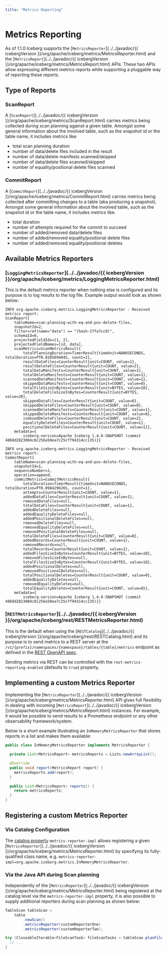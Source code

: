 ```yaml
---
title: "Metrics Reporting"
---
```

<!--
 - Licensed to the Apache Software Foundation (ASF) under one or more
 - contributor license agreements.  See the NOTICE file distributed with
 - this work for additional information regarding copyright ownership.
 - The ASF licenses this file to You under the Apache License, Version 2.0
 - (the "License"); you may not use this file except in compliance with
 - the License.  You may obtain a copy of the License at
 -
 -   http://www.apache.org/licenses/LICENSE-2.0
 -
 - Unless required by applicable law or agreed to in writing, software
 - distributed under the License is distributed on an "AS IS" BASIS,
 - WITHOUT WARRANTIES OR CONDITIONS OF ANY KIND, either express or implied.
 - See the License for the specific language governing permissions and
 - limitations under the License.
 -->

# Metrics Reporting

As of 1.1.0 Iceberg supports the [`MetricsReporter`](../../javadoc/{{ icebergVersion }}/org/apache/iceberg/metrics/MetricsReporter.html) and the [`MetricsReport`](../../javadoc/{{ icebergVersion }}/org/apache/iceberg/metrics/MetricsReport.html) APIs. These two APIs allow expressing different metrics reports while supporting a pluggable way of reporting these reports.

## Type of Reports

### ScanReport
A [`ScanReport`](../../javadoc/{{ icebergVersion }}/org/apache/iceberg/metrics/ScanReport.html) carries metrics being collected during scan planning against a given table. Amongst some general information about the involved table, such as the snapshot id or the table name, it includes metrics like:
* total scan planning duration
* number of data/delete files included in the result
* number of data/delete manifests scanned/skipped
* number of data/delete files scanned/skipped
* number of equality/positional delete files scanned


### CommitReport
A [`CommitReport`](../../javadoc/{{ icebergVersion }}/org/apache/iceberg/metrics/CommitReport.html) carries metrics being collected after committing changes to a table (aka producing a snapshot). Amongst some general information about the involved table, such as the snapshot id or the table name, it includes metrics like:
* total duration
* number of attempts required for the commit to succeed
* number of added/removed data/delete files
* number of added/removed equality/positional delete files
* number of added/removed equality/positional deletes


## Available Metrics Reporters

### [`LoggingMetricsReporter`](../../javadoc/{{ icebergVersion }}/org/apache/iceberg/metrics/LoggingMetricsReporter.html)

This is the default metrics reporter when nothing else is configured and its purpose is to log results to the log file. Example output would look as shown below:

```
INFO org.apache.iceberg.metrics.LoggingMetricsReporter - Received metrics report: 
ScanReport{
    tableName=scan-planning-with-eq-and-pos-delete-files, 
    snapshotId=2, 
    filter=ref(name="data") == "(hash-27fa7cc0)", 
    schemaId=0, 
    projectedFieldIds=[1, 2], 
    projectedFieldNames=[id, data], 
    scanMetrics=ScanMetricsResult{
        totalPlanningDuration=TimerResult{timeUnit=NANOSECONDS, totalDuration=PT0.026569404S, count=1}, 
        resultDataFiles=CounterResult{unit=COUNT, value=1}, 
        resultDeleteFiles=CounterResult{unit=COUNT, value=2}, 
        totalDataManifests=CounterResult{unit=COUNT, value=1}, 
        totalDeleteManifests=CounterResult{unit=COUNT, value=1}, 
        scannedDataManifests=CounterResult{unit=COUNT, value=1}, 
        skippedDataManifests=CounterResult{unit=COUNT, value=0}, 
        totalFileSizeInBytes=CounterResult{unit=BYTES, value=10}, 
        totalDeleteFileSizeInBytes=CounterResult{unit=BYTES, value=20}, 
        skippedDataFiles=CounterResult{unit=COUNT, value=0}, 
        skippedDeleteFiles=CounterResult{unit=COUNT, value=0}, 
        scannedDeleteManifests=CounterResult{unit=COUNT, value=1}, 
        skippedDeleteManifests=CounterResult{unit=COUNT, value=0}, 
        indexedDeleteFiles=CounterResult{unit=COUNT, value=2}, 
        equalityDeleteFiles=CounterResult{unit=COUNT, value=1}, 
        positionalDeleteFiles=CounterResult{unit=COUNT, value=1}}, 
    metadata={
        iceberg-version=Apache Iceberg 1.4.0-SNAPSHOT (commit 4868d2823004c8c256a50ea7c25cff94314cc135)}}
```

```
INFO org.apache.iceberg.metrics.LoggingMetricsReporter - Received metrics report: 
CommitReport{
    tableName=scan-planning-with-eq-and-pos-delete-files, 
    snapshotId=1, 
    sequenceNumber=1, 
    operation=append, 
    commitMetrics=CommitMetricsResult{
        totalDuration=TimerResult{timeUnit=NANOSECONDS, totalDuration=PT0.098429626S, count=1}, 
        attempts=CounterResult{unit=COUNT, value=1}, 
        addedDataFiles=CounterResult{unit=COUNT, value=1}, 
        removedDataFiles=null, 
        totalDataFiles=CounterResult{unit=COUNT, value=1}, 
        addedDeleteFiles=null, 
        addedEqualityDeleteFiles=null, 
        addedPositionalDeleteFiles=null, 
        removedDeleteFiles=null, 
        removedEqualityDeleteFiles=null, 
        removedPositionalDeleteFiles=null, 
        totalDeleteFiles=CounterResult{unit=COUNT, value=0}, 
        addedRecords=CounterResult{unit=COUNT, value=1}, 
        removedRecords=null, 
        totalRecords=CounterResult{unit=COUNT, value=1}, 
        addedFilesSizeInBytes=CounterResult{unit=BYTES, value=10}, 
        removedFilesSizeInBytes=null, 
        totalFilesSizeInBytes=CounterResult{unit=BYTES, value=10}, 
        addedPositionalDeletes=null, 
        removedPositionalDeletes=null, 
        totalPositionalDeletes=CounterResult{unit=COUNT, value=0}, 
        addedEqualityDeletes=null, 
        removedEqualityDeletes=null, 
        totalEqualityDeletes=CounterResult{unit=COUNT, value=0}}, 
    metadata={
        iceberg-version=Apache Iceberg 1.4.0-SNAPSHOT (commit 4868d2823004c8c256a50ea7c25cff94314cc135)}}
```


### [`RESTMetricsReporter`](../../javadoc/{{ icebergVersion }}/org/apache/iceberg/rest/RESTMetricsReporter.html)

This is the default when using the [`RESTCatalog`](../../javadoc/{{ icebergVersion }}/org/apache/iceberg/rest/RESTCatalog.html) and its purpose is to send metrics to a REST server at the `/v1/{prefix}/namespaces/{namespace}/tables/{table}/metrics` endpoint as defined in the [REST OpenAPI spec](https://github.com/apache/iceberg/blob/main/open-api/rest-catalog-open-api.yaml).

Sending metrics via REST can be controlled with the `rest-metrics-reporting-enabled` (defaults to `true`) property.


## Implementing a custom Metrics Reporter

Implementing the [`MetricsReporter`](../../javadoc/{{ icebergVersion }}/org/apache/iceberg/metrics/MetricsReporter.html) API gives full flexibility in dealing with incoming [`MetricsReport`](../../javadoc/{{ icebergVersion }}/org/apache/iceberg/metrics/MetricsReport.html) instances. For example, it would be possible to send results to a Prometheus endpoint or any other observability framework/system.

Below is a short example illustrating an `InMemoryMetricsReporter` that stores reports in a list and makes them available:
```java
public class InMemoryMetricsReporter implements MetricsReporter {

  private List<MetricsReport> metricsReports = Lists.newArrayList();

  @Override
  public void report(MetricsReport report) {
    metricsReports.add(report);
  }

  public List<MetricsReport> reports() {
    return metricsReports;
  }
}
```

## Registering a custom Metrics Reporter

### Via Catalog Configuration

The [catalog property](configuration.md#catalog-properties) `metrics-reporter-impl` allows registering a given [`MetricsReporter`](../../javadoc/{{ icebergVersion }}/org/apache/iceberg/metrics/MetricsReporter.html) by specifying its fully-qualified class name, e.g. `metrics-reporter-impl=org.apache.iceberg.metrics.InMemoryMetricsReporter`.

### Via the Java API during Scan planning

Independently of the [`MetricsReporter`](../../javadoc/{{ icebergVersion }}/org/apache/iceberg/metrics/MetricsReporter.html) being registered at the catalog level via the `metrics-reporter-impl` property, it is also possible to supply additional reporters during scan planning as shown below:

```java
TableScan tableScan = 
    table
        .newScan()
        .metricsReporter(customReporterOne)
        .metricsReporter(customReporterTwo);

try (CloseableIterable<FileScanTask> fileScanTasks = tableScan.planFiles()) {
  // ...
}
```
